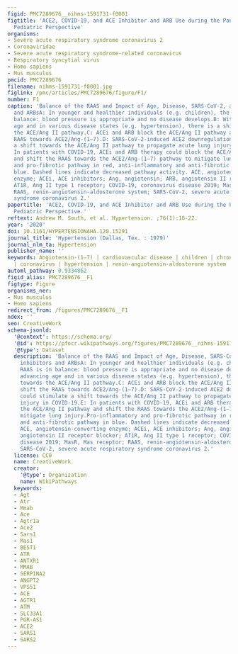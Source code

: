 ```yaml
---
figid: PMC7289676__nihms-1591731-f0001
figtitle: 'ACE2, COVID-19, and ACE Inhibitor and ARB Use during the Pandemic: The
  Pediatric Perspective'
organisms:
- Severe acute respiratory syndrome coronavirus 2
- Coronaviridae
- Severe acute respiratory syndrome-related coronavirus
- Respiratory syncytial virus
- Homo sapiens
- Mus musculus
pmcid: PMC7289676
filename: nihms-1591731-f0001.jpg
figlink: /pmc/articles/PMC7289676/figure/F1/
number: F1
caption: 'Balance of the RAAS and Impact of Age, Disease, SARS-CoV-2, and ACE inhibitors
  and ARBsA: In younger and healthier individuals (e.g. children), the RAAS is in
  balance: blood pressure is appropriate and no disease develops.B: With advancing
  age and in various disease states (e.g. hypertension), there is a shift towards
  the ACE/Ang II pathway.C: ACEi and ARB block the ACE/Ang II pathway and shift the
  RAAS towards ACE2/Ang-(1–7).D: SARS-CoV-2-induced ACE2 downregulation could stimulate
  a shift towards the ACE/Ang II pathway to propagate acute lung injury in COVID-19.E:
  In patients with COVID-19, ACEi and ARB therapy could block the ACE/Ang II pathway
  and shift the RAAS towards the ACE2/Ang-(1–7) pathway to mitigate lung injury.Pro-inflammatory
  and pro-fibrotic pathway in red, anti-inflammatory and anti-fibrotic pathway in
  blue. Dashed lines indicate decreased pathway activity. ACE, angiotensin-converting
  enzyme; ACEi, ACE inhibitors; Ang, angiotensin; ARB, angiotensin II receptor blocker;
  AT1R, Ang II type 1 receptor; COVID-19, coronavirus disease 2019; MasR, Mas receptor;
  RAAS, renin-angiotensin-aldosterone system; SARS-CoV-2, severe acute respiratory
  syndrome coronavirus 2.'
papertitle: 'ACE2, COVID-19, and ACE Inhibitor and ARB Use during the Pandemic: The
  Pediatric Perspective.'
reftext: Andrew M. South, et al. Hypertension. ;76(1):16-22.
year: '2020'
doi: 10.1161/HYPERTENSIONAHA.120.15291
journal_title: 'Hypertension (Dallas, Tex. : 1979)'
journal_nlm_ta: Hypertension
publisher_name: ''
keywords: Angiotensin-(1–7) | cardiovascular disease | children | chronic kidney disease
  | coronavirus | hypertension | renin-angiotensin-aldosterone system | SARS-CoV-2
automl_pathway: 0.9334862
figid_alias: PMC7289676__F1
figtype: Figure
organisms_ner:
- Mus musculus
- Homo sapiens
redirect_from: /figures/PMC7289676__F1
ndex: ''
seo: CreativeWork
schema-jsonld:
  '@context': https://schema.org/
  '@id': https://pfocr.wikipathways.org/figures/PMC7289676__nihms-1591731-f0001.html
  '@type': Dataset
  description: 'Balance of the RAAS and Impact of Age, Disease, SARS-CoV-2, and ACE
    inhibitors and ARBsA: In younger and healthier individuals (e.g. children), the
    RAAS is in balance: blood pressure is appropriate and no disease develops.B: With
    advancing age and in various disease states (e.g. hypertension), there is a shift
    towards the ACE/Ang II pathway.C: ACEi and ARB block the ACE/Ang II pathway and
    shift the RAAS towards ACE2/Ang-(1–7).D: SARS-CoV-2-induced ACE2 downregulation
    could stimulate a shift towards the ACE/Ang II pathway to propagate acute lung
    injury in COVID-19.E: In patients with COVID-19, ACEi and ARB therapy could block
    the ACE/Ang II pathway and shift the RAAS towards the ACE2/Ang-(1–7) pathway to
    mitigate lung injury.Pro-inflammatory and pro-fibrotic pathway in red, anti-inflammatory
    and anti-fibrotic pathway in blue. Dashed lines indicate decreased pathway activity.
    ACE, angiotensin-converting enzyme; ACEi, ACE inhibitors; Ang, angiotensin; ARB,
    angiotensin II receptor blocker; AT1R, Ang II type 1 receptor; COVID-19, coronavirus
    disease 2019; MasR, Mas receptor; RAAS, renin-angiotensin-aldosterone system;
    SARS-CoV-2, severe acute respiratory syndrome coronavirus 2.'
  license: CC0
  name: CreativeWork
  creator:
    '@type': Organization
    name: WikiPathways
  keywords:
  - Agt
  - Atr
  - Mmab
  - Ace
  - Agtr1a
  - Ace2
  - Sars1
  - Mas1
  - BEST1
  - ATR
  - ANTXR1
  - MMAB
  - SERPINA2
  - ANGPT2
  - VPS51
  - ACE
  - AGTR1
  - ATM
  - SLC33A1
  - PGR-AS1
  - ACE2
  - SARS1
  - SARS2
---
```

